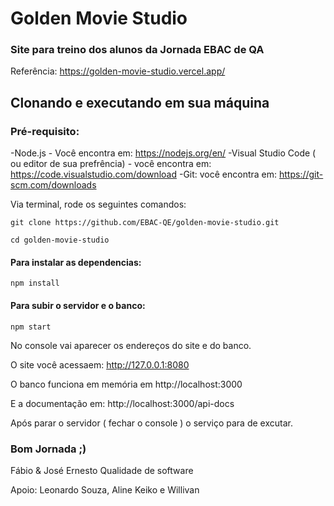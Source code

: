 # Golden Movie Studio
### Site para treino dos alunos da Jornada EBAC de QA 

Referência: https://golden-movie-studio.vercel.app/

## Clonando e executando em sua máquina

### Pré-requisito:

-Node.js - Você encontra em: https://nodejs.org/en/
-Visual Studio Code ( ou editor de sua prefrência) - você encontra em: https://code.visualstudio.com/download
-Git: você encontra em: https://git-scm.com/downloads

Via terminal, rode os seguintes comandos:
```  
git clone https://github.com/EBAC-QE/golden-movie-studio.git
```
```
cd golden-movie-studio
```

#### Para instalar as dependencias:
```
npm install 
```

#### Para subir o servidor e o banco:
```
npm start
```

No console vai aparecer os endereços do site e do banco. 

O site você acessaem: http://127.0.0.1:8080

O banco funciona em memória em http://localhost:3000 

E a documentação em: http://localhost:3000/api-docs

Após parar o servidor ( fechar o console ) o serviço para de excutar.


### Bom Jornada ;) 
Fábio & José Ernesto
Qualidade de software

Apoio: Leonardo Souza, Aline Keiko e Willivan




